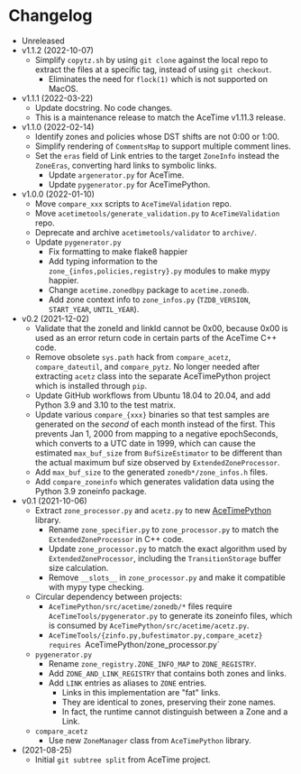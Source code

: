 # Changelog

* Unreleased
* v1.1.2 (2022-10-07)
    * Simplify `copytz.sh` by using `git clone` against the local repo to
      extract the files at a specific tag, instead of using `git checkout`.
        * Eliminates the need for `flock(1)` which is not supported on MacOS.
* v1.1.1 (2022-03-22)
    * Update docstring. No code changes.
    * This is a maintenance release to match the AceTime v1.11.3 release.
* v1.1.0 (2022-02-14)
    * Identify zones and policies whose DST shifts are not 0:00 or 1:00.
    * Simplify rendering of `CommentsMap` to support multiple comment lines.
    * Set the `eras` field of Link entries to the target `ZoneInfo` instead
      the `ZoneEras`, converting hard links to symbolic links.
        * Update `argenerator.py` for AceTime.
        * Update `pygenerator.py` for AceTimePython.
* v1.0.0 (2022-01-10)
    * Move `compare_xxx` scripts to `AceTimeValidation` repo.
    * Move `acetimetools/generate_validation.py` to `AceTimeValidation` repo.
    * Deprecate and archive `acetimetools/validator` to `archive/`.
    * Update `pygenerator.py`
        * Fix formatting to make flake8 happier
        * Add typing information to the `zone_{infos,policies,registry}.py`
          modules to make mypy happier.
        * Change `acetime.zonedbpy` package to `acetime.zonedb`.
        * Add zone context info to `zone_infos.py` (`TZDB_VERSION`,
          `START_YEAR`, `UNTIL_YEAR`).
* v0.2 (2021-12-02)
    * Validate that the zoneId and linkId cannot be 0x00, because 0x00
      is used as an error return code in certain parts of the AceTime C++ code.
    * Remove obsolete `sys.path` hack from `compare_acetz`, `compare_dateutil`,
      and `compare_pytz`. No longer needed after extracting `acetz` class into
      the separate AceTimePython project which is installed through `pip`.
    * Update GitHub workflows from Ubuntu 18.04 to 20.04, and add Python 3.9 and
      3.10 to the test matrix.
    * Update various `compare_{xxx}` binaries so that test samples are generated
      on the *second* of each month instead of the first. This prevents Jan 1,
      2000 from mapping to a negative epochSeconds, which converts to a UTC date
      in 1999, which can cause the estimated `max_buf_size` from
      `BufSizeEstimator` to be different than the actual maximum buf size
      observed by `ExtendedZoneProcessor`.
    * Add `max_buf_size` to the generated `zonedb*/zone_infos.h` files.
    * Add `compare_zoneinfo` which generates validation data using the Python
      3.9 zoneinfo package.
* v0.1 (2021-10-06)
    * Extract `zone_processor.py` and `acetz.py` to new
      [AceTimePython](https://github.com/bxparks/AceTimePython) library.
        * Rename `zone_specifier.py` to `zone_processor.py` to match the
          `ExtendedZoneProcessor` in C++ code.
        * Update `zone_processor.py` to match the exact algorithm used by
          `ExtendedZoneProcessor`, including the `TransitionStorage` buffer size
          calculation.
        * Remove `__slots__` in `zone_processor.py` and make it compatible
          with mypy type checking.
    * Circular dependency between projects:
        * `AceTimePython/src/acetime/zonedb/*` files require
          `AceTimeTools/pygenerator.py` to generate its zoneinfo files, which
          is consumed by `AceTimePython/src/acetime/acetz.py`.
        * `AceTimeTools/{zinfo.py,bufestimator.py,compare_acetz} requires
          `AceTimePython/zone_processor.py`
    * `pygenerator.py`
        * Rename `zone_registry.ZONE_INFO_MAP` to `ZONE_REGISTRY`.
        * Add `ZONE_AND_LINK_REGISTRY` that contains both zones and links.
        * Add `LINK` entries as aliases to `ZONE` entries.
            * Links in this implementation are "fat" links.
            * They are identical to zones, preserving their zone names.
            * In fact, the runtime cannot distinguish between a Zone and a Link.
    * `compare_acetz`
        * Use new `ZoneManager` class from `AceTimePython` library.
* (2021-08-25)
    * Initial `git subtree split` from AceTime project.
